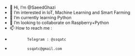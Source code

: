 - 👋 Hi, I’m @SaeedGhazi
- 👀 I’m interested in IoT, Machine Learning and Smart Farming
- 🌱 I’m currently learning Python
- 💞️ I’m looking to collaborate on Raspberry+Python
- 📫 How to reach me : 
-             Telegram : @ssqatc
-             ssqatc@gmail.com

<!---
SaeedGhazi/SaeedGhazi is a ✨ special ✨ repository because its `README.md` (this file) appears on your GitHub profile.
You can click the Preview link to take a look at your changes.
--->
